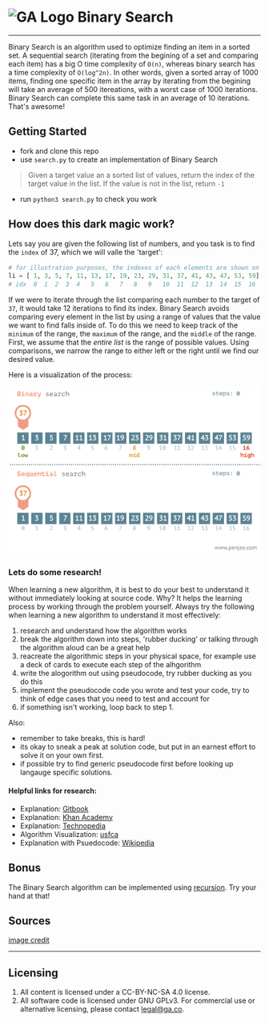 # ![GA Logo](https://ga-dash.s3.amazonaws.com/production/assets/logo-9f88ae6c9c3871690e33280fcf557f33.png) Binary Search

---

Binary Search is an algorithm used to optimize finding an item in a sorted set. A sequential search (iterating from the begining of a set and comparing each item) has a big O time complexity of `O(n)`, whereas binary search has a time complexity of `O(log^2n)`. In other words, given a sorted array of 1000 items, finding one specific item in the array by iterating from the begining will take an average of 500 itereations, with a worst case of 1000 iterations. Binary Search can complete this same task in an average of 10 iterations. That's awesome!

## Getting Started

* fork and clone this repo
* use `search.py` to create an implementation of Binary Search

> Given a target value an a sorted list of values, return the index of the target value in the list. If the value is not in the list, return `-1`

* run `python3 search.py` to check you work

## How does this dark magic work?

Lets say you are given the following list of numbers, and you task is to find the `index` of 37, which we will valle the 'target':

```python
# for illustration purposes, the indexes of each elements are shown on the line below
li = [ 1, 3, 5, 7, 11, 13, 17, 19, 23, 29, 31, 37, 41, 43, 47, 53, 59]
# idx  0  1  2  3  4   5   6   7   8   9   10  11  12  13  14  15  16
```

If we were to iterate through the list comparing each number to the target of `37`, it would take 12 iterations to find its index. Binary Search avoids comparing every element in the list by using a range of values that the value we want to find falls inside of. To do this we need to keep track of the `minimum` of the range, the `maximum` of the range, and the `middle` of the range. First, we assume that the _entire list_ is the range of possible values. Using comparisons, we narrow the range to either left or the right until we find our desired value.

Here is a visualization of the process:

![Binary Search](./binary-search.gif)

### Lets do some research!

When learning a new algorithm, it is best to do your best to understand it without immediately looking at source code. Why? It helps the learning process by working through the problem yourself. Always try the following when learning a new algorithm to understand it most effectively:

1. research and understand how the algorithm works
1. break the algorithm down into steps, 'rubber ducking' or talking through the algorithm aloud can be a great help
1. reacreate the algorithmic steps in your physical space, for example use a deck of cards to execute each step of the alhgorithm
1. write the alogorithm out using pseudocode, try rubber ducking as you do this
1. implement the pseudocode code you wrote and test your code, try to think of edge cases that you need to test and account for
1. if something isn't working, loop back to step 1.

Also:

* remember to take breaks, this is hard!
* its okay to sneak a peak at solution code, but put in an earnest effort to solve it on your own first.
* if possible try to find generic pseudocode first before looking up langauge specific solutions.

#### Helpful links for research:

* Explanation: [Gitbook](https://gasei.gitbook.io/sei/08-cs/teaser-ruby-binary-search)
* Explanation: [Khan Academy](https://www.khanacademy.org/computing/computer-science/algorithms/binary-search/a/binary-search)
* Explanation: [Technopedia](https://www.techopedia.com/definition/14270/binary-search)
* Algorithm Visualization: [usfca](https://www.cs.usfca.edu/~galles/visualization/Search.html)
* Explanation with Psuedocode: [Wikipedia](https://en.wikipedia.org/wiki/Binary_search_algorithm)

## Bonus

The Binary Search algorithm can be implemented using [recursion](https://www.google.com/search?q=recursion). Try your hand at that!

## Sources

[image credit](https://devopedia.org/binary-search)

---

## Licensing

1. All content is licensed under a CC-BY-NC-SA 4.0 license.
2. All software code is licensed under GNU GPLv3. For commercial use or alternative licensing, please contact legal@ga.co.
